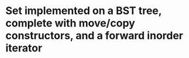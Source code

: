 # Set implemented on a BST tree, complete with move/copy constructors, and a forward inorder iterator
